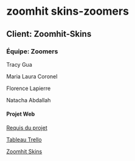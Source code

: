 # zoomhit skins-zoomers
## Client: Zoomhit-Skins
### Équipe: Zoomers

 Tracy Gua
 
 Maria Laura Coronel
 
 Florence Lapierre
 
 Natacha Abdallah
 
 #### Projet Web
 
[Requis du projet](https://smnarnold.com/projets/obnl)

[Tableau Trello](https://trello.com/b/gIGfD1e6/zoomhit-skins-zoomers)

[Zoomhit Skins](http://zoomhitskins.great-site.net/)





